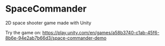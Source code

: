 # SpaceCommander
2D space shooter game made with Unity
  
Try the game on: https://play.unity.com/en/games/a58b3740-c1ab-45f6-8b6e-94e2ab7b66d3/space-commander-demo
